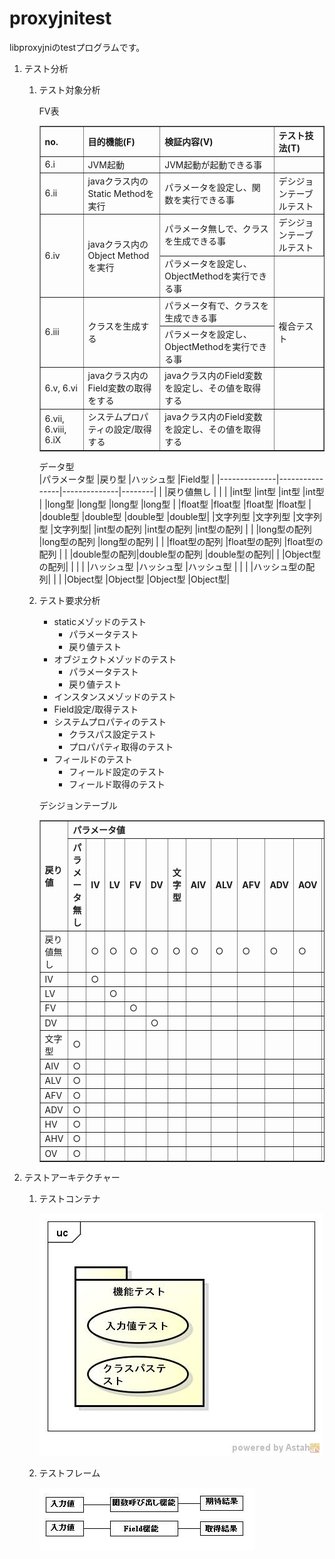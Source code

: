 proxyjnitest
============
libproxyjniのtestプログラムです。

1. テスト分析
    1. テスト対象分析
    
        FV表  
        
        <table border="1">
        <tr>
            <th>no.</th>
            <th>目的機能(F)</th>
            <th>検証内容(V)</th>
            <th>テスト技法(T)</th>
        </tr>
        <tr>
            <td>6.i</td>
            <td>JVM起動</td>
            <td>JVM起動が起動できる事</td>
            <td>　</td>
        </tr>
        <tr>
            <td>6.ii</td>
            <td>javaクラス内のStatic Methodを実行</td>
            <td>パラメータを設定し、関数を実行できる事</td>
            <td>デシジョンテーブルテスト</td>
        </tr>
        <tr>
            <td rowspan="2">6.iv</td>
            <td rowspan="2">javaクラス内のObject Methodを実行</td>
            <td>パラメータ無しで、クラスを生成できる事</td>
            <td rowspan-"2">デシジョンテーブルテスト</td>
       </tr>
        <tr>
            <td>パラメータを設定し、ObjectMethodを実行できる事</td>
        </tr>
        <tr>
            <td rowspan="2">6.iii</td>
            <td rowspan="2">クラスを生成する</td>
            <td>パラメータ有で、クラスを生成できる事</td>
            <td rowspan="2">複合テスト</td>
       </tr>
        <tr>
            <td>パラメータを設定し、ObjectMethodを実行できる事</td>
        </tr>
        <tr>
            <td>6.v, 6.vi</td>
            <td>javaクラス内のField変数の取得をする</td>
            <td>javaクラス内のField変数を設定し、その値を取得する</td>
            <td>　</td>
        </tr>
        <tr>
            <td>6.vii, 6.viii, 6.iX</td>
            <td>システムプロパティの設定/取得する</td>
            <td>javaクラス内のField変数を設定し、その値を取得する</td>
            <td>　</td>
        </tr>
        </table>
        
        データ型  
        |パラメータ型  |戻り型          |ハッシュ型    |Field型 |
        |--------------|----------------|--------------|--------|
        |              |戻り値無し      |              |        |
        |int型         |int型           |int型         |int型   |
        |long型        |long型          |long型        |long型  |
        |float型       |float型         |float型       |float型 |
        |double型      |double型        |double型      |double型|
        |文字列型      |文字列型        |文字列型      |文字列型|
        |int型の配列   |int型の配列     |int型の配列   |        |
        |long型の配列  |long型の配列    |long型の配列  |        |
        |float型の配列 |float型の配列   |float型の配列 |        |
        |double型の配列|double型の配列  |double型の配列|        |
        |Object型の配列|                |              |        |
        |ハッシュ型    |ハッシュ型      |ハッシュ型    |        |
        |              |ハッシュ型の配列|              |        |
        |Object型      |Object型        |Object型      |Object型|
    
    1. テスト要求分析
        * staticメゾッドのテスト
          - パラメータテスト
          - 戻り値テスト
        * オブジェクトメゾッドのテスト
          - パラメータテスト
          - 戻り値テスト
        * インスタンスメゾッドのテスト
        * Field設定/取得テスト
        * システムプロパティのテスト
          - クラスパス設定テスト
          - プロパパティ取得のテスト
        * フィールドのテスト
          - フィールド設定のテスト
          - フィールド取得のテスト  
    
        デシジョンテーブル  
        <table border="1">
        <tr>
            <th rowspan="2">戻り値</th>
            <th colspan="13">パラメータ値<th>
        </tr>
        <tr>
            <th>パラメータ無し</th>
            <th>IV</th>
            <th>LV</th>
            <th>FV</th>
            <th>DV</th>
            <th>文字型</th>
            <th>AIV</th>
            <th>ALV</th>
            <th>AFV</th>
            <th>ADV</th>
            <th>AOV</th>
            <th>HV</th>
            <th>OV</th>
        </tr>
        <tr>
            <td>戻り値無し</td>
            <td><br/></td>
            <td>○</td>
            <td>○</td>
            <td>○</td>
            <td>○</td>
            <td>○</td>
            <td>○</td>
            <td>○</td>
            <td>○</td>
            <td>○</td>
            <td>○</td>
            <td>○</td>
            <td>○</td>
        </tr>
        <tr>
            <td>IV</td>
            <td><br/></td>
            <td>○</td>
            <td><br/></td>
            <td><br/></td>
            <td><br/></td>
            <td><br/></td>
            <td><br/></td>
            <td><br/></td>
            <td><br/></td>
            <td><br/></td>
            <td><br/></td>
            <td><br/></td>
            <td><br/></td>
        </tr>
        <tr>
            <td>LV</td>
            <td><br/></td>
            <td><br/></td>
            <td>○</td>
            <td><br/></td>
            <td><br/></td>
            <td><br/></td>
            <td><br/></td>
            <td><br/></td>
            <td><br/></td>
            <td><br/></td>
            <td><br/></td>
            <td><br/></td>
            <td><br/></td>
        </tr>
        <tr>
            <td>FV</td>
            <td><br/></td>
            <td><br/></td>
            <td><br/></td>
            <td>○</td>
            <td><br/></td>
            <td><br/></td>
            <td><br/></td>
            <td><br/></td>
            <td><br/></td>
            <td><br/></td>
            <td><br/></td>
            <td><br/></td>
            <td><br/></td>
        </tr>
        <tr>
            <td>DV</td>
            <td><br/></td>
            <td><br/></td>
            <td><br/></td>
            <td><br/></td>
            <td>○</td>
            <td><br/></td>
            <td><br/></td>
            <td><br/></td>
            <td><br/></td>
            <td><br/></td>
            <td><br/></td>
            <td><br/></td>
            <td><br/></td>
        </tr>
        <tr>
            <td>文字型</td>
            <td>○</td>
            <td><br/></td>
            <td><br/></td>
            <td><br/></td>
            <td><br/></td>
            <td><br/></td>
            <td><br/></td>
            <td><br/></td>
            <td><br/></td>
            <td><br/></td>
            <td><br/></td>
            <td><br/></td>
            <td><br/></td>
        </tr>
        <tr>
            <td>AIV</td>
            <td>○</td>
            <td><br/></td>
            <td><br/></td>
            <td><br/></td>
            <td><br/></td>
            <td><br/></td>
            <td><br/></td>
            <td><br/></td>
            <td><br/></td>
            <td><br/></td>
            <td><br/></td>
            <td><br/></td>
            <td><br/></td>
        </tr>
        <tr>
            <td>ALV</td>
            <td>○</td>
            <td><br/></td>
            <td><br/></td>
            <td><br/></td>
            <td><br/></td>
            <td><br/></td>
            <td><br/></td>
            <td><br/></td>
            <td><br/></td>
            <td><br/></td>
            <td><br/></td>
            <td><br/></td>
            <td><br/></td>
        </tr>
        <tr>
            <td>AFV</td>
            <td>○</td>
            <td><br/></td>
            <td><br/></td>
            <td><br/></td>
            <td><br/></td>
            <td><br/></td>
            <td><br/></td>
            <td><br/></td>
            <td><br/></td>
            <td><br/></td>
            <td><br/></td>
            <td><br/></td>
            <td><br/></td>
        </tr>
        <tr>
            <td>ADV</td>
            <td>○</td>
            <td><br/></td>
            <td><br/></td>
            <td><br/></td>
            <td><br/></td>
            <td><br/></td>
            <td><br/></td>
            <td><br/></td>
            <td><br/></td>
            <td><br/></td>
            <td><br/></td>
            <td><br/></td>
            <td><br/></td>
        </tr>
        <tr>
            <td>HV</td>
            <td>○</td>
            <td><br/></td>
            <td><br/></td>
            <td><br/></td>
            <td><br/></td>
            <td><br/></td>
            <td><br/></td>
            <td><br/></td>
            <td><br/></td>
            <td><br/></td>
            <td><br/></td>
            <td><br/></td>
            <td><br/></td>
        </tr>
        <tr>
            <td>AHV</td>
            <td>○</td>
            <td><br/></td>
            <td><br/></td>
            <td><br/></td>
            <td><br/></td>
            <td><br/></td>
            <td><br/></td>
            <td><br/></td>
            <td><br/></td>
            <td><br/></td>
            <td><br/></td>
            <td><br/></td>
            <td><br/></td>
        </tr>
        <tr>
            <td>OV</td>
            <td>○</td>
            <td><br/></td>
            <td><br/></td>
            <td><br/></td>
            <td><br/></td>
            <td><br/></td>
            <td><br/></td>
            <td><br/></td>
            <td><br/></td>
            <td><br/></td>
            <td><br/></td>
            <td><br/></td>
            <td><br/></td>
        </tr>
        </table>

1. テストアーキテクチャー
    1. テストコンテナ
    
        ![](images/ucPproxyjniTest.jpg)
    
    1. テストフレーム
    
        ![](images/testframe.jpg)
    
    
